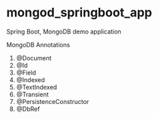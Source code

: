 # mongod_springboot_app
Spring Boot, MongoDB demo application

MongoDB Annotations
1) @Document
2) @Id
3) @Field
4) @Indexed
5) @TextIndexed
6) @Transient
7) @PersistenceConstructor
8) @DbRef
